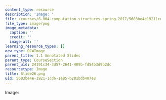 ```yaml
---
content_type: resource
description: 'Image: '
file: /courses/6-004-computation-structures-spring-2017/5603be4e19211cd61e85b281bdb407e8_Slide26.png
file_type: image/png
image_metadata:
  caption: ''
  credit: ''
  image-alt: ''
learning_resource_types: []
ocw_type: OCWImage
parent_title: 1.1 Annotated Slides
parent_type: CourseSection
parent_uid: 24191c34-3d57-2641-409b-fd54b3d9b2dc
resourcetype: Image
title: Slide26.png
uid: 5603be4e-1921-1cd6-1e85-b281bdb407e8
---
```

Image: 

